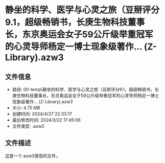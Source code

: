 ﻿# 静坐的科学、医学与心灵之旅（豆掰评分9.1，超级畅销书，长庚生物科技董事长，东京奥运会女子59公斤级举重冠军的心灵导师杨定一博士现象级著作... (Z-Library).azw3

## 文件信息
- 路径: 00-temp\静坐的科学、医学与心灵之旅（豆掰评分9.1，超级畅销书，长庚生物科技董事长，东京奥运会女子59公斤级举重冠军的心灵导师杨定一博士现象级著作... (Z-Library).azw3
- 大小: 4.75 MB
- 创建时间: 2024/4/27 22:33:17
- 最后修改时间: 2024/3/22 17:45:06
- 文件类型: .azw3

## 文件描述
这是一个.azw3类型的文件。

